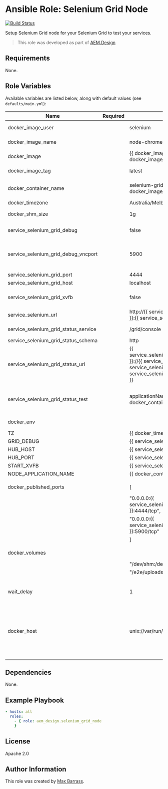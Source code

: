 # Ansible Role: Selenium Grid Node

[![Build Status](https://travis-ci.org/aem-design/ansible-role-selenium-grid-node.svg?branch=master)](https://travis-ci.org/aem-design/ansible-role-selenium-grid-node)

Setup Selenium Grid node for your Selenium Grid to test your services.
> This role was developed as part of
> [AEM.Design](http://aem.design/)

## Requirements

None.

## Role Variables

Available variables are listed below, along with default values (see `defaults/main.yml`):

| Name                                 	| Required 	| Default                                                                                                                                                                                                                          	| Notes                                                                	|
|--------------------------------------	|----------	|----------------------------------------------------------------------------------------------------------------------------------------------------------------------------------------------------------------------------------	|----------------------------------------------------------------------	|
| docker_image_user                    	|          	| selenium                                                                                                                                                                                                                         	| docker user for image                                                	|
| docker_image_name                    	|          	| node-chrome                                                                                                                                                                                                                      	| docker image name                                                    	|
| docker_image                         	|          	| {{ docker_image_user }}/{{ docker_image_name }}                                                                                                                                                                                  	| full docker image                                                    	|
| docker_image_tag                     	|          	| latest                                                                                                                                                                                                                           	| docker image tag                                                     	|
| docker_container_name                	|          	| selenium-grid-{{ docker_image_name }}                                                                                                                                                                                            	| default container name                                               	|
| docker_timezone                      	|          	| Australia/Melbourne                                                                                                                                                                                                              	| timezone                                                             	|
| docker_shm_size                      	|          	| 1g                                                                                                                                                                                                                               	| ram to use for instance                                              	|
|                                      	|          	|                                                                                                                                                                                                                                  	|                                                                      	|
| service_selenium_grid_debug          	|          	| false                                                                                                                                                                                                                            	| grid debug mode                                                      	|
| service_selenium_grid_debug_vncport  	|          	| 5900                                                                                                                                                                                                                             	| vnc port for monitoring sessions if not headless                     	|
| service_selenium_grid_port           	|          	| 4444                                                                                                                                                                                                                             	| hub port                                                             	|
| service_selenium_grid_host           	|          	| localhost                                                                                                                                                                                                                        	| hub address                                                          	|
| service_selenium_grid_xvfb           	|          	| false                                                                                                                                                                                                                            	| run in headless mode                                                 	|
| service_selenium_url                 	|          	| http://{{ service_selenium_grid_host }}:{{ service_selenium_grid_port }}                                                                                                                                                         	| hub url                                                              	|
| service_selenium_grid_status_service 	|          	| /grid/console                                                                                                                                                                                                                    	| status page for hub                                                  	|
| service_selenium_grid_status_schema  	|          	| http                                                                                                                                                                                                                             	| hub schema                                                           	|
| service_selenium_grid_status_url      |          	| {{ service_selenium_grid_status_schema }}://{{ service_selenium_grid_host }}:{{ service_selenium_grid_http_port }}{{ service_selenium_grid_status_service }} 	                                                                    | url for status                                                       	|
|                                      	|          	|                                                                                                                                                                                                                                  	|                                                                      	|
| service_selenium_grid_status_test     |           | applicationName: {{ docker_container_name }}                                                                                                                                                                            | status test when hub has node added                                    |
|                                      	|          	|                                                                                                                                                                                                                                  	|                                                                      	|
| docker_env                           	|          	|                                                                                                                                                                                                                                  	| environment variables                                                	|
| TZ                                   	|          	| {{ docker_timezone }}                                                                                                                                                                                                            	|                                                                      	|
| GRID_DEBUG                           	|          	| {{ service_selenium_grid_debug }}                                                                                                                                                                                                	|                                                                      	|
| HUB_HOST                             	|          	| {{ service_selenium_grid_host }}                                                                                                                                                                                                 	|                                                                      	|
| HUB_PORT                             	|          	| {{ service_selenium_grid_port }}                                                                                                                                                                                                 	|                                                                      	|
| START_XVFB                           	|          	| {{ service_selenium_grid_xvfb }}                                                                                                                                                                                                 	|                                                                      	|
| NODE_APPLICATION_NAME                	|          	| {{ docker_container_name }}                                                                                                                                                                                            	|                                                                      	|
|                                      	|          	|                                                                                                                                                                                                                                  	|                                                                      	|
| docker_published_ports                |          	| [                                                                                                                                                            	| default ports                                                        	|
|                                     	|          	| "0.0.0.0:{{ service_selenium_grid_http_port }}:4444/tcp",                                                                                                    	|                                                                      	|
|                                      	|          	| "0.0.0.0:{{ service_selenium_grid_debug_vncport }}:5900/tcp"                                                                                                 	|                                                                      	|
|                                      	|          	| ]                                                                                                                                                            	|                                                                      	|
|                                      	|          	|                                                                                                                                                                                                                                  	|                                                                      	|
| docker_volumes                       	|          	|                                                                                                                                                                                                                                  	| default volumes                                                      	|
|                                      	|          	| "/dev/shm:/dev/shm"                                                                                                                                                                                                            	|                                                                      	|
|                                      	|          	| "/e2e/uploads:/e2e/uploads"                                                                                                                                                                                                    	|                                                                      	|
|                                      	|          	|                                                                                                                                                                                                                                  	|                                                                      	|
| wait_delay                           	|          	| 1                                                                                                                                                                                                                                	| how long to wait between retries                                     	|
| docker_host                          	|          	| unix://var/run/docker.sock                                                                                                                                                                                                       	| host where to run the docker container for executing pyaem2 commands 	|
|                                      	|          	|                                                                                                                                                                                                                                  	|                                                                      	|

## Dependencies

None.

## Example Playbook

```yaml
- hosts: all
  roles:
    - { role: aem_design.selenium_grid_node
    }
```

## License

Apache 2.0

## Author Information

This role was created by [Max Barrass](https://aem.design/).